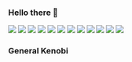 ### Hello there  👋

<p>
<img  src="https://img.shields.io/badge/.NET-5C2D91?logo=.NET&logoColor=white&style=for-the-badge">
<img  src="https://img.shields.io/badge/C%23-339933?logo=c-sharp&logoColor=white&style=for-the-badge">
<img  src="https://img.shields.io/badge/JavaSript-F7DF1E?logo=JavaSript&logoColor=white&style=for-the-badge">
<img  src="https://img.shields.io/badge/jQuery-0769AD?logo=jQuery&logoColor=white&style=for-the-badge">
<img  src="https://img.shields.io/badge/Angular-DD0031?logo=Angular&logoColor=white&style=for-the-badge">
<img  src="https://img.shields.io/badge/TypeScript-007ACC?logo=TypeScript&logoColor=white&style=for-the-badge">

<img  src="https://img.shields.io/badge/Node.js-339933?logo=Node.js&logoColor=white&style=for-the-badge">
<img  src="https://img.shields.io/badge/JSON-000000?logo=JSON&logoColor=white&style=for-the-badge">

<img  src="https://img.shields.io/badge/HTML5-E34F26?logo=HTML5&logoColor=white&style=for-the-badge">
<img  src="https://img.shields.io/badge/CSS3-1572B6?logo=CSS3&logoColor=white&style=for-the-badge">

<img  src="https://img.shields.io/badge/Microsoft SQL Server-CC2927?logo=microsoftsqlserver&logoColor=white&style=for-the-badge">
<img  src="https://img.shields.io/badge/PostgreSQL-336791?logo=PostgreSQL&logoColor=white&style=for-the-badge">

</p>

### General Kenobi
<!--
**shomeuchi/shomeuchi** is a ✨ _special_ ✨ repository because its `README.md` (this file) appears on your GitHub profile.

Here are some ideas to get you started:

- 🔭 I’m currently working on ...
- 🌱 I’m currently learning ...
- 👯 I’m looking to collaborate on ...
- 🤔 I’m looking for help with ...
- 💬 Ask me about ...
- 📫 How to reach me: ...
- 😄 Pronouns: ...
- ⚡ Fun fact: ...
-->
